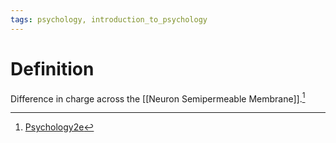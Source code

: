 ```yaml
---
tags: psychology, introduction_to_psychology
---
```


# Definition

Difference in charge across the [[Neuron Semipermeable Membrane]].[^1]

[^1]: [Psychology2e](zotero://open-pdf/library/items/SSTBV7L5?page=92)